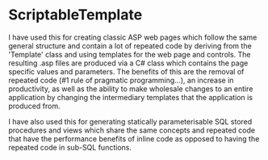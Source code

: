 # ScriptableTemplate

I have used this for creating classic ASP web pages which follow the same general structure and contain a lot of repeated code by deriving from the 'Template' class and using templates for the web page and controls. The resulting .asp files are produced via a C# class which contains the page specific values and parameters. The benefits of this are the removal of repeated code (#1 rule of pragmatic programming...), an increase in productivity, as well as the ability to make wholesale changes to an entire application by changing the intermediary templates that the application is produced from.

I have also used this for generating statically parameterisable SQL stored procedures and views which share the same concepts and repeated code that have the performance benefits of inline code as opposed to having the repeated code in sub-SQL functions.
